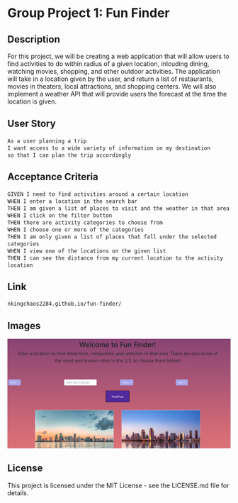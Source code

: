# Group Project 1: Fun Finder

## Description

For this project, we will be creating a web application that will allow users to find activities to do within radius of a given location, inlcuding dining, watching movies, shopping, and other outdoor activities. The application will take in a location given by the user, and return a list of restaurants, movies in theaters, local attractions, and shopping centers. We will also implement a weather API that will provide users the forecast at the time the location is given.

## User Story

```
As a user planning a trip
I want access to a wide variety of information on my destination
so that I can plan the trip accordingly
```

## Acceptance Criteria

```
GIVEN I need to find activities around a certain location
WHEN I enter a location in the search bar
THEN I am given a list of places to visit and the weather in that area 
WHEN I click on the filter button
THEN there are activity categories to choose from
WHEN I choose one or more of the categories
THEN I am only given a list of places that fall under the selected categories
WHEN I view one of the locations on the given list
THEN I can see the distance from my current location to the activity location
```

## Link

```
nkingchaos2284.github.io/fun-finder/
```

## Images

![placeholder-img](./assets/images/page-ss.png)

## License

This project is licensed under the MIT License - see the LICENSE.md file for details.
